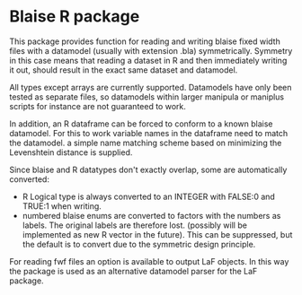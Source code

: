 Blaise R package
===============

This package provides function for reading and writing blaise fixed width files
with a datamodel (usually with extension .bla) symmetrically. 
Symmetry in this case means that reading a dataset in R and then immediately
writing it out, should result in the exact same dataset and datamodel.

All types except arrays are currently supported. Datamodels have only been tested 
as separate files, so datamodels within larger manipula or maniplus scripts for 
instance are not guaranteed to work.

In addition, an R dataframe can be forced to conform to a known blaise datamodel.
For this to work variable names in the dataframe need to match the datamodel. 
a simple name matching scheme based on minimizing the Levenshtein distance is supplied.

Since blaise and R datatypes don't exactly overlap, some are automatically converted:
* R Logical type is always converted to an INTEGER with FALSE:0 and TRUE:1 when writing.
* numbered blaise enums are converted to factors with the numbers as labels. The original labels are therefore lost. 
(possibly will be implemented as new R vector in the future). This can be suppressed,
but the default is to convert due to the symmetric design principle.

For reading fwf files an option is available to output LaF objects. In this way the 
package is used as an alternative datamodel parser for the LaF package.
